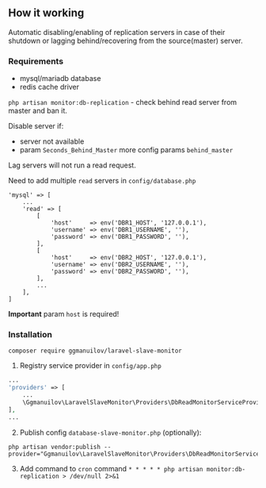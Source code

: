 ## How it working

Automatic disabling/enabling of replication servers in case of their shutdown or lagging behind/recovering from the source(master) server.

### Requirements

- mysql/mariadb database
- redis cache driver

`php artisan monitor:db-replication` - check behind read server from master and ban it.

Disable server if:
- server not available
- param `Seconds_Behind_Master` more config params `behind_master` 

Lag servers will not run a read request.

Need to add multiple `read` servers in `config/database.php`
```
'mysql' => [
    ...
    'read' => [
        [
            'host'     => env('DBR1_HOST', '127.0.0.1'),
            'username' => env('DBR1_USERNAME', ''),
            'password' => env('DBR1_PASSWORD', ''),
        ],
        [
            'host'     => env('DBR2_HOST', '127.0.0.1'),
            'username' => env('DBR2_USERNAME', ''),
            'password' => env('DBR2_PASSWORD', ''),
        ],
        ...
    ],
]
```
**Important** param `host` is required!

### Installation

```
composer require ggmanuilov/laravel-slave-monitor
```

1. Registry service provider in `config/app.php`
```php
...
'providers' => [
    ...
    \Ggmanuilov\LaravelSlaveMonitor\Providers\DbReadMonitorServiceProvider::class,
],
...
```

2. Publish config `database-slave-monitor.php` (optionally):

```
php artisan vendor:publish --provider="Ggmanuilov\LaravelSlaveMonitor\Providers\DbReadMonitorServiceProvider"
```

3. Add command to `cron` command `* * * * * php artisan monitor:db-replication > /dev/null 2>&1`
